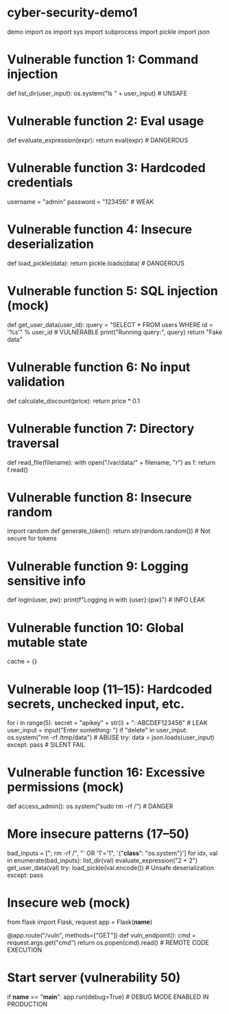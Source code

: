 # cyber-security-demo1
demo
import os
import sys
import subprocess
import pickle
import json

# Vulnerable function 1: Command injection
def list_dir(user_input):
    os.system("ls " + user_input)  # UNSAFE

# Vulnerable function 2: Eval usage
def evaluate_expression(expr):
    return eval(expr)  # DANGEROUS

# Vulnerable function 3: Hardcoded credentials
username = "admin"
password = "123456"  # WEAK

# Vulnerable function 4: Insecure deserialization
def load_pickle(data):
    return pickle.loads(data)  # DANGEROUS

# Vulnerable function 5: SQL injection (mock)
def get_user_data(user_id):
    query = "SELECT * FROM users WHERE id = '%s'" % user_id  # VULNERABLE
    print("Running query:", query)
    return "Fake data"

# Vulnerable function 6: No input validation
def calculate_discount(price):
    return price * 0.1

# Vulnerable function 7: Directory traversal
def read_file(filename):
    with open("/var/data/" + filename, "r") as f:
        return f.read()

# Vulnerable function 8: Insecure random
import random
def generate_token():
    return str(random.random())  # Not secure for tokens

# Vulnerable function 9: Logging sensitive info
def login(user, pw):
    print(f"Logging in with {user}:{pw}")  # INFO LEAK

# Vulnerable function 10: Global mutable state
cache = {}

# Vulnerable loop (11–15): Hardcoded secrets, unchecked input, etc.
for i in range(5):
    secret = "apikey" + str(i) + ": ABCDEF123456"  # LEAK
    user_input = input("Enter something: ")
    if "delete" in user_input:
        os.system("rm -rf /tmp/data")  # ABUSE
    try:
        data = json.loads(user_input)
    except:
        pass  # SILENT FAIL

# Vulnerable function 16: Excessive permissions (mock)
def access_admin():
    os.system("sudo rm -rf /")  # DANGER

# More insecure patterns (17–50)
bad_inputs = ["; rm -rf /", "' OR '1'='1", '{"__class__": "os.system"}']
for idx, val in enumerate(bad_inputs):
    list_dir(val)
    evaluate_expression("2 + 2")
    get_user_data(val)
    try:
        load_pickle(val.encode())  # Unsafe deserialization
    except:
        pass

# Insecure web (mock)
from flask import Flask, request
app = Flask(__name__)

@app.route("/vuln", methods=["GET"])
def vuln_endpoint():
    cmd = request.args.get("cmd")
    return os.popen(cmd).read()  # REMOTE CODE EXECUTION

# Start server (vulnerability 50)
if __name__ == "__main__":
    app.run(debug=True)  # DEBUG MODE ENABLED IN PRODUCTION
